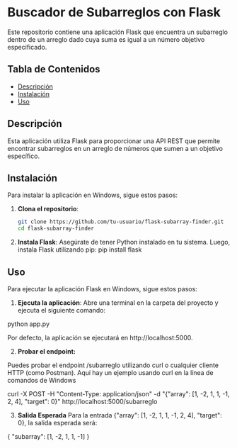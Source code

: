 # Buscador de Subarreglos con Flask

Este repositorio contiene una aplicación Flask que encuentra un subarreglo dentro de un arreglo dado cuya suma es igual a un número objetivo especificado.

## Tabla de Contenidos

- [Descripción](#descripción)
- [Instalación](#instalación)
- [Uso](#uso)

## Descripción

Esta aplicación utiliza Flask para proporcionar una API REST que permite encontrar subarreglos en un arreglo de números que sumen a un objetivo específico.

## Instalación

Para instalar la aplicación en Windows, sigue estos pasos:

1. **Clona el repositorio**:
   ```bash
   git clone https://github.com/tu-usuario/flask-subarray-finder.git
   cd flask-subarray-finder
   
2. **Instala Flask**: Asegúrate de tener Python instalado en tu sistema. Luego, instala Flask utilizando pip:
   pip install flask
   
## **Uso**
Para ejecutar la aplicación Flask en Windows, sigue estos pasos:

1. **Ejecuta la aplicación**: Abre una terminal en la carpeta del proyecto y ejecuta el siguiente comando:

python app.py

Por defecto, la aplicación se ejecutará en http://localhost:5000.

2. **Probar el endpoint:**

Puedes probar el endpoint /subarreglo utilizando curl o cualquier cliente HTTP (como Postman). Aquí hay un ejemplo usando curl en la línea de comandos de Windows

curl -X POST -H "Content-Type: application/json" -d "{\"array\": [1, -2, 1, 1, -1, 2, 4], \"target\": 0}" http://localhost:5000/subarreglo

3. **Salida Esperada**
Para la entrada {"array": [1, -2, 1, 1, -1, 2, 4], "target": 0}, la salida esperada será:

{
    "subarray": [1, -2, 1, 1, -1]
}

